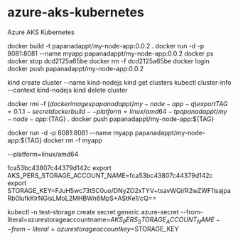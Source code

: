 # azure-aks-kubernetes
Azure AKS Kubernetes


docker build -t papanadappt/my-node-app:0.0.2 .
docker run -d -p 8081:8081 --name myapp papanadappt/my-node-app:0.0.2
docker ps
docker stop dcd2125a65be
docker rm -f dcd2125a65be
docker login
docker push papanadappt/my-node-app:0.0.2

kind create cluster --name kind-nodejs
kind get clusters
kubectl cluster-info --context kind-nodejs
kind delete cluster



docker rmi -f $(docker images papanadappt/my-node-app -q)
export TAG=0.1.1-secret
docker build --platform=linux/amd64 -t papanadappt/my-node-app:${TAG} .
docker push papanadappt/my-node-app:${TAG}

docker run -d -p 8081:8081 --name myapp papanadappt/my-node-app:${TAG}
docker rm -f myapp







--platform=linux/amd64



fca53bc43807c44379d142c
export AKS_PERS_STORAGE_ACCOUNT_NAME=fca53bc43807c44379d142c
export STORAGE_KEY=FJuH5wc73t5C0uo/DNyZO2xTYV+tsavWQi/R2wZWF1lsajpaRb0lufkKlrNGisLMoL2MHBWn6MpS+AStKe1/cQ==

kubectl -n test-storage create secret generic azure-secret --from-literal=azurestorageaccountname=$AKS_PERS_STORAGE_ACCOUNT_NAME --from-literal=azurestorageaccountkey=$STORAGE_KEY